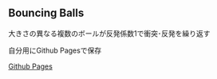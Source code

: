 ## Bouncing Balls

大きさの異なる複数のボールが反発係数1で衝突･反発を繰り返す

自分用にGithub Pagesで保存

<a href="https://tomomichelle.github.io/myBouncingBalls">Github Pages</a>
